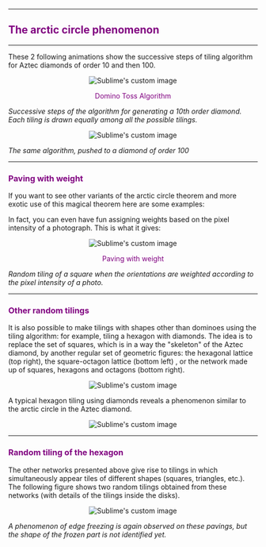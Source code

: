 -----------
## <font color="purple"> The arctic circle phenomenon </font>
--------------

These 2 following animations show the successive steps of tiling algorithm for Aztec diamonds of order 10 and then 100.

<p align="center">
  <img src="https://images.math.cnrs.fr/IMG/gif/film-debut-boucle-3.gif" alt="Sublime's custom image"/>
</p>
<p align="center"> <font color="purple"> Domino Toss Algorithm </font> 
</p>

*Successive steps of the algorithm for generating a 10th order diamond. Each tiling is drawn equally among all the possible tilings.*

<p align="center">
  <img src="https://images.math.cnrs.fr/IMG/gif/film-diamant-boucle-4.gif" alt="Sublime's custom image"/>
</p>

*The same algorithm, pushed to a diamond of order 100*


------------
### <font color="purple"> Paving with weight </font>


If you want to see other variants of the arctic circle theorem and more exotic use of this magical theorem here are some examples:

In fact, you can even have fun assigning weights based on the pixel intensity of a photograph. This is what it gives:

<p align="center">
  <img src="https://images.math.cnrs.fr/IMG/gif/film-picture-boucle-2.gif" alt="Sublime's custom image"/>
</p>



<p align="center"> <font color="purple"> Paving with weight </font> 
</p>

*Random tiling of a square when the orientations are weighted according to the pixel intensity of a photo.*


---
### <font color="purple"> Other random tilings </font>

It is also possible to make tilings with shapes other than dominoes using the tiling algorithm: for example, tiling a hexagon with diamonds. The idea is to replace the set of squares, which is in a way the "skeleton" of the Aztec diamond, by another regular set of geometric figures: the hexagonal lattice (top right), the square-octagon lattice (bottom left) , or the network made up of squares, hexagons and octagons (bottom right).


 
<p align="center">
  <img src="https://images.math.cnrs.fr/IMG/png/regular-2.png" alt="Sublime's custom image"/>
</p>



A typical hexagon tiling using diamonds reveals a phenomenon similar to the arctic circle in the Aztec diamond.

<p align="center">
  <img src="https://images.math.cnrs.fr/IMG/png/arctic_6-6-6-2.png" alt="Sublime's custom image"/>
</p>

---
### <font color="purple">Random tiling of the hexagon </font>

The other networks presented above give rise to tilings in which simultaneously appear tiles of different shapes (squares, triangles, etc.). The following figure shows two random tilings obtained from these networks (with details of the tilings inside the disks).

<p align="center">
  <img src="https://images.math.cnrs.fr/IMG/png/autres-reseaux-2.png" alt="Sublime's custom image"/>
</p>

*A phenomenon of edge freezing is again observed on these pavings, but the shape of the frozen part is not identified yet.*